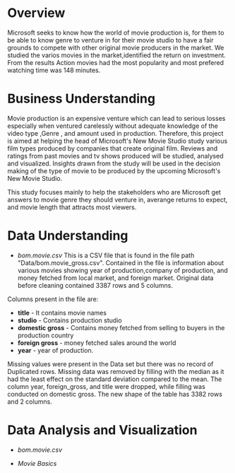 # Overview
Microsoft seeks to know how the world of movie production is, for them to be able to know genre to venture in for their movie studio to have a fair grounds to compete with other original movie producers in the market. We studied the varios movies in the market,identified the return on investment. From the results Action movies had the most popularity and most prefered watching time was 148 minutes.


# Business Understanding

Movie production is an expensive venture which can lead to serious losses especially when ventured carelessly without adequate knowledge of the video type ,Genre , and amount used in production.
Therefore, this project is aimed at helping the head of Microsoft's New Movie Studio study various film types produced by companies that create original film.
Reviews and ratings from past movies and tv shows produced will be studied, analysed and visualized. Insights drawn from the study will be used in the decision making of the type of movie to be produced by the upcoming Microsoft's New Movie Studio.

This study focuses mainly to help the stakeholders who are Microsoft get answers to movie genre they should venture in, averange returns to expect, and movie length that attracts most viewers. 

# Data Understanding
* *bom.movie.csv*
This is a CSV file that is found in the file path "Data/bom.movie_gross.csv". Contained in the file is information about various movies showing year of production,company of production, and money fetched from local market, and foreign market. Original data before cleaning contained 3387 rows and 5 columns.

Columns present in the file are:
   *  **title** - It contains movie names
   *  **studio** - Contains production studio
   *  **domestic gross** - Contains money fetched from selling to buyers in the production country
   *  **foreign gross** - money fetched sales around the world
   *  **year** - year of production.

Missing values were present in the Data set but there was no record of Duplicated rows. Missing data was removed by filling with the median as it had the least effect on the standard deviation compared to the mean. The column year, foreign_gross, and title were dropped, while filling was conducted on domestic gross. The new shape of the table has 3382 rows and 2 columns.



# Data Analysis and Visualization
* *bom.movie.csv*



* *Movie Basics*
 




